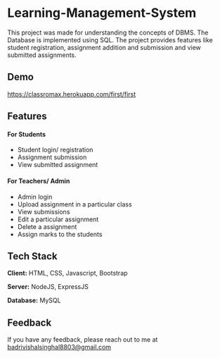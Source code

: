 
# Learning-Management-System

This project was made for understanding the concepts of DBMS. The Database is implemented using SQL. The project provides features like student registration, assignment addition and submission and view submitted assignments.


## Demo

https://classromax.herokuapp.com/first/first


## Features
#### For Students
- Student login/ registration
- Assignment submission
- View submitted assignment

#### For Teachers/ Admin
- Admin login
- Upload assignment in a particular class
- View submissions
- Edit a particular assignment
- Delete a assignment
- Assign marks to the students 



## Tech Stack

**Client:** HTML, CSS, Javascript, Bootstrap

**Server:** NodeJS, ExpressJS

**Database:** MySQL


## Feedback

If you have any feedback, please reach out to me at badrivishalsinghal8803@gmail.com

